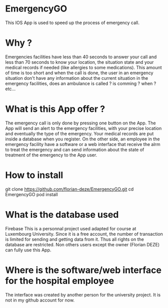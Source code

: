 # EmergencyGO
This IOS App is used to speed up the process of emergency call.

# Why ?
Emergencies facilities have less than 40 seconds to answer your call and less than 70 seconds to know your location, the situation state and your medical records if needed (like allergies to some medications). This amount of time is too short and when the call is done, the user in an emergency situation don't have any information about the current situation in the emergency facilities, does an ambulance is called ? is comming ? when ? etc...

# What is this App offer ?
The emergency call is only done by pressing one button on the App. The App will send an alert to the emergency facilities, with your precise location and eventually the type of the emergency.
Your medical records are put inside a database when you register.
On the other side, an employee in the emergency facility have a software or a web interface that receive the alrm to treat the emergency and can send information about the state of treatment of the emergency to the App user.

# How to install
git clone https://github.com/florian-deze/EmergencyGO.git
cd EmergencyGO
pod install

# What is the database used
Firebase
This is a personnal project used adapted for course at Luxembourg University.
Since it is a free account, the number of transaction is limited for sending and getting data from it.
Thus all rights on the database are restricted. Non others users except the owner (Florian DEZE) can fully use this App.

# Where is the software/web interface for the hospital employee
The interface was created by another person for the university project. It is not in my github account for now.
